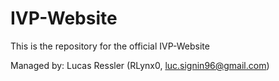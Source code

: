 # IVP-Website

This is the repository for the official IVP-Website

Managed by: Lucas Ressler
(RLynx0, luc.signin96@gmail.com)